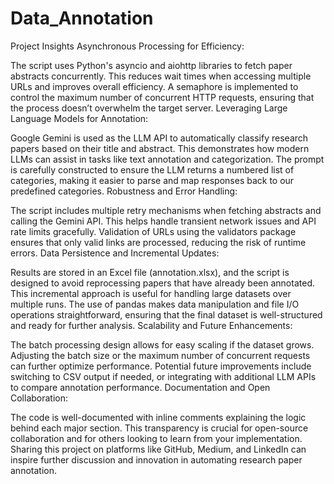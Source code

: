 # Data_Annotation
Project Insights
Asynchronous Processing for Efficiency:

The script uses Python's asyncio and aiohttp libraries to fetch paper abstracts concurrently. This reduces wait times when accessing multiple URLs and improves overall efficiency.
A semaphore is implemented to control the maximum number of concurrent HTTP requests, ensuring that the process doesn’t overwhelm the target server.
Leveraging Large Language Models for Annotation:

Google Gemini is used as the LLM API to automatically classify research papers based on their title and abstract. This demonstrates how modern LLMs can assist in tasks like text annotation and categorization.
The prompt is carefully constructed to ensure the LLM returns a numbered list of categories, making it easier to parse and map responses back to our predefined categories.
Robustness and Error Handling:

The script includes multiple retry mechanisms when fetching abstracts and calling the Gemini API. This helps handle transient network issues and API rate limits gracefully.
Validation of URLs using the validators package ensures that only valid links are processed, reducing the risk of runtime errors.
Data Persistence and Incremental Updates:

Results are stored in an Excel file (annotation.xlsx), and the script is designed to avoid reprocessing papers that have already been annotated. This incremental approach is useful for handling large datasets over multiple runs.
The use of pandas makes data manipulation and file I/O operations straightforward, ensuring that the final dataset is well-structured and ready for further analysis.
Scalability and Future Enhancements:

The batch processing design allows for easy scaling if the dataset grows. Adjusting the batch size or the maximum number of concurrent requests can further optimize performance.
Potential future improvements include switching to CSV output if needed, or integrating with additional LLM APIs to compare annotation performance.
Documentation and Open Collaboration:

The code is well-documented with inline comments explaining the logic behind each major section. This transparency is crucial for open-source collaboration and for others looking to learn from your implementation.
Sharing this project on platforms like GitHub, Medium, and LinkedIn can inspire further discussion and innovation in automating research paper annotation.
